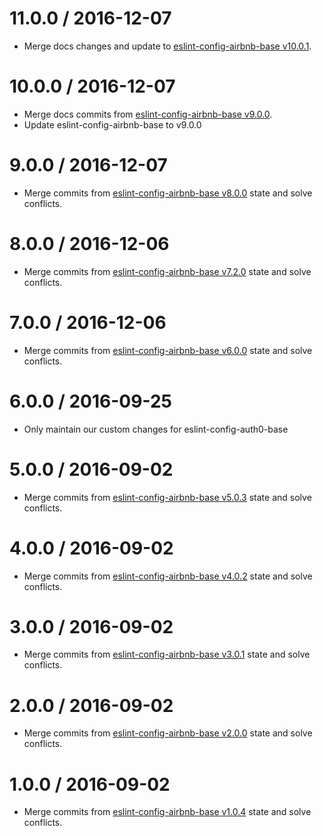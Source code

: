 11.0.0 / 2016-12-07
==================
- Merge docs changes and update to [eslint-config-airbnb-base v10.0.1](https://github.com/airbnb/javascript/blob/master/packages/eslint-config-airbnb-base/CHANGELOG.md#1001--2016-11-07).

10.0.0 / 2016-12-07
==================
- Merge docs commits from [eslint-config-airbnb-base v9.0.0](https://github.com/airbnb/javascript/blob/master/packages/eslint-config-airbnb-base/CHANGELOG.md#900--2016-10-16).
- Update eslint-config-airbnb-base to v9.0.0

9.0.0 / 2016-12-07
==================
- Merge commits from [eslint-config-airbnb-base v8.0.0](https://github.com/airbnb/javascript/blob/master/packages/eslint-config-airbnb-base/CHANGELOG.md#800--2016-09-24) state and solve conflicts.

8.0.0 / 2016-12-06
==================
- Merge commits from [eslint-config-airbnb-base v7.2.0](https://github.com/airbnb/javascript/blob/master/packages/eslint-config-airbnb-base/CHANGELOG.md#720--2016-09-23) state and solve conflicts.

7.0.0 / 2016-12-06
==================
- Merge commits from [eslint-config-airbnb-base v6.0.0](https://github.com/airbnb/javascript/blob/master/packages/eslint-config-airbnb-base/CHANGELOG.md#600--2016-09-06) state and solve conflicts.

6.0.0 / 2016-09-25
==================
- Only maintain our custom changes for eslint-config-auth0-base

5.0.0 / 2016-09-02
==================
- Merge commits from [eslint-config-airbnb-base v5.0.3](https://github.com/airbnb/javascript/blob/master/packages/eslint-config-airbnb-base/CHANGELOG.md#503--2016-08-21) state and solve conflicts.

4.0.0 / 2016-09-02
==================
- Merge commits from [eslint-config-airbnb-base v4.0.2](https://github.com/airbnb/javascript/blob/master/packages/eslint-config-airbnb-base/CHANGELOG.md#402--2016-07-14) state and solve conflicts.

3.0.0 / 2016-09-02
==================
- Merge commits from [eslint-config-airbnb-base v3.0.1](https://github.com/airbnb/javascript/blob/master/packages/eslint-config-airbnb-base/CHANGELOG.md#301--2016-05-08) state and solve conflicts.

2.0.0 / 2016-09-02
==================
- Merge commits from [eslint-config-airbnb-base v2.0.0](https://github.com/airbnb/javascript/blob/master/packages/eslint-config-airbnb-base/CHANGELOG.md#200--2016-04-29) state and solve conflicts.

1.0.0 / 2016-09-02
==================
- Merge commits from [eslint-config-airbnb-base v1.0.4](https://github.com/airbnb/javascript/blob/master/packages/eslint-config-airbnb-base/CHANGELOG.md#104--2016-04-26) state and solve conflicts.
